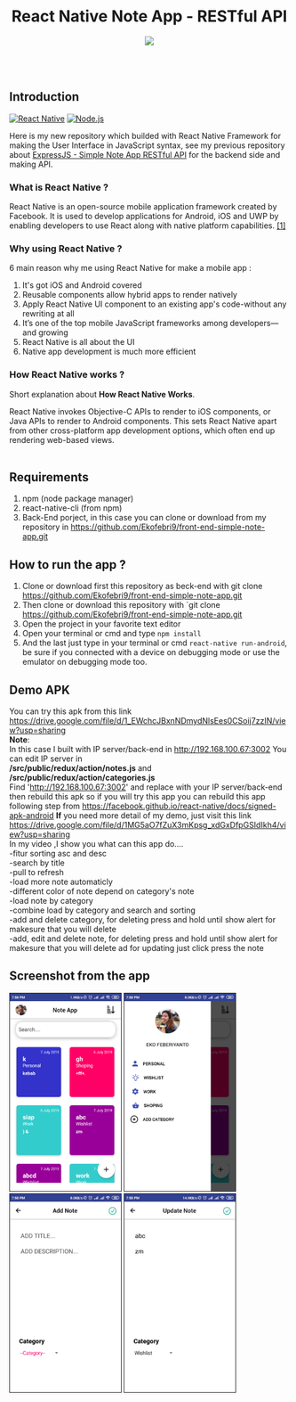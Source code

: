 <h1 align='center'>React Native Note App - RESTful API</h1>

<p align='center'>
  <a href='https://facebook.github.io/react-native/'>
  <img src='https://kreitech.io/blog/wp-content/uploads/2018/10/1_-NOQtyJAGQ1RNC3iVt_thA.png' />
  </a>
</p>

<br>
<br>

## Introduction
[![React Native](https://img.shields.io/badge/React%20Native-0.60-blue.svg?style=rounded-square)](https://facebook.github.io/react-native/)
[![Node.js](https://img.shields.io/badge/Node.js-v.10.16-green.svg?style=rounded-square)](https://nodejs.org/)

Here is my new repository which builded with React Native Framework for making the User Interface in JavaScript syntax, see my previous repository about [ExpressJS - Simple Note App RESTful API](https://github.com/andreferi3/ExpressJS-Simple-Note-App-RESTful-API/) for the backend side and making API.

### What is React Native ?
React Native is an open-source mobile application framework created by Facebook. It is used to develop applications for Android, iOS and UWP by enabling developers to use React along with native platform capabilities. [[1]](https://en.wikipedia.org/wiki/React_Native)

### Why using React Native ?
6 main reason why me using React Native for make a mobile app :

1. It's got iOS and Android covered
2. Reusable components allow hybrid apps to render natively
3. Apply React Native UI component to an existing app's code-without any rewriting at all
4. It’s one of the top mobile JavaScript frameworks among developers—and growing
5. React Native is all about the UI
6. Native app development is much more efficient

### How React Native works ?
Short explanation about **How React Native Works**.

React Native invokes Objective-C APIs to render to iOS components, or Java APIs to render to Android components. This sets React Native apart from other cross-platform app development options, which often end up rendering web-based views.
<br>
<br>
## Requirements
1. npm (node package manager)
2. react-native-cli (from npm)
3. Back-End porject, in this case you can clone or download from my repository in https://github.com/Ekofebri9/front-end-simple-note-app.git

## How to run the app ?
1. Clone or download first this repository as beck-end with git clone https://github.com/Ekofebri9/front-end-simple-note-app.git
2. Then clone or download this repository with `git clone https://github.com/Ekofebri9/front-end-simple-note-app.git
3. Open the project in your favorite text editor
4. Open your terminal or cmd and type `npm install`
5. And the last just type in your terminal or cmd `react-native run-android`, be sure if you connected with a device on debugging mode or use the emulator on debugging mode too.

## Demo APK
You can try this apk from this link https://drive.google.com/file/d/1_EWchcJBxnNDmydNlsEes0CSoij7zzIN/view?usp=sharing <br>
<b>Note</b>: <br>
In this case I built with IP server/back-end in http://192.168.100.67:3002
You can edit IP server in <br>
<b>/src/public/redux/action/notes.js</b> and <br>
<b>/src/public/redux/action/categories.js</b> <br>
Find 'http://192.168.100.67:3002' and replace with your IP server/back-end then rebuild this apk
so if you will try this app you can rebuild this app following step from https://facebook.github.io/react-native/docs/signed-apk-android
<b>If</b> you need more detail of my demo, just visit this link https://drive.google.com/file/d/1MG5aO7fZuX3mKpsg_xdGxDfpGSIdIkh4/view?usp=sharing<br>
In my video ,I show you what can this app do....<br>
  -fitur sorting asc and desc<br>
  -search by title<br>
  -pull to refresh<br>
  -load more note automaticly<br>
  -different color of note depend on category's note <br>
  -load note by category<br>
  -combine load by category and search and sorting<br>
  -add and delete category, for deleting press and hold until show alert for makesure that you will delete<br>
  -add, edit and delete note, for deleting press and hold until show alert for makesure that you will delete ad for updating just               click press the note <br>

## Screenshot from the app
<span>
  <img src='https://raw.githubusercontent.com/Ekofebri9/front-end-simple-note-app/master/src/public/assets/Screenshot_2019-07-07-19-58-03-881_com.testapp.png' width=200 border=1 />
  <img src='https://raw.githubusercontent.com/Ekofebri9/front-end-simple-note-app/master/src/public/assets/Screenshot_2019-07-07-19-58-10-373_com.testapp.png' width=200 border=1 />
  <img src='https://raw.githubusercontent.com/Ekofebri9/front-end-simple-note-app/master/src/public/assets/Screenshot_2019-07-07-19-58-20-435_com.testapp.png' width=200 border=1 />
  <img src='https://raw.githubusercontent.com/Ekofebri9/front-end-simple-note-app/master/src/public/assets/Screenshot_2019-07-07-19-58-34-522_com.testapp.png' width=200 border=1 />
</span>
